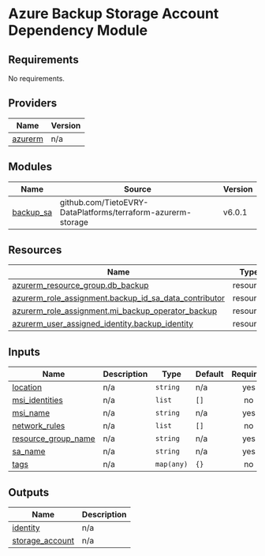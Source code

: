 # Azure Backup Storage Account Dependency Module

<!-- BEGIN_TF_DOCS -->
## Requirements

No requirements.

## Providers

| Name | Version |
|------|---------|
| <a name="provider_azurerm"></a> [azurerm](#provider\_azurerm) | n/a |

## Modules

| Name | Source | Version |
|------|--------|---------|
| <a name="module_backup_sa"></a> [backup\_sa](#module\_backup\_sa) | github.com/TietoEVRY-DataPlatforms/terraform-azurerm-storage | v6.0.1 |

## Resources

| Name | Type |
|------|------|
| [azurerm_resource_group.db_backup](https://registry.terraform.io/providers/hashicorp/azurerm/latest/docs/resources/resource_group) | resource |
| [azurerm_role_assignment.backup_id_sa_data_contributor](https://registry.terraform.io/providers/hashicorp/azurerm/latest/docs/resources/role_assignment) | resource |
| [azurerm_role_assignment.mi_backup_operator_backup](https://registry.terraform.io/providers/hashicorp/azurerm/latest/docs/resources/role_assignment) | resource |
| [azurerm_user_assigned_identity.backup_identity](https://registry.terraform.io/providers/hashicorp/azurerm/latest/docs/resources/user_assigned_identity) | resource |

## Inputs

| Name | Description | Type | Default | Required |
|------|-------------|------|---------|:--------:|
| <a name="input_location"></a> [location](#input\_location) | n/a | `string` | n/a | yes |
| <a name="input_msi_identities"></a> [msi\_identities](#input\_msi\_identities) | n/a | `list` | `[]` | no |
| <a name="input_msi_name"></a> [msi\_name](#input\_msi\_name) | n/a | `string` | n/a | yes |
| <a name="input_network_rules"></a> [network\_rules](#input\_network\_rules) | n/a | `list` | `[]` | no |
| <a name="input_resource_group_name"></a> [resource\_group\_name](#input\_resource\_group\_name) | n/a | `string` | n/a | yes |
| <a name="input_sa_name"></a> [sa\_name](#input\_sa\_name) | n/a | `string` | n/a | yes |
| <a name="input_tags"></a> [tags](#input\_tags) | n/a | `map(any)` | `{}` | no |

## Outputs

| Name | Description |
|------|-------------|
| <a name="output_identity"></a> [identity](#output\_identity) | n/a |
| <a name="output_storage_account"></a> [storage\_account](#output\_storage\_account) | n/a |
<!-- END_TF_DOCS -->